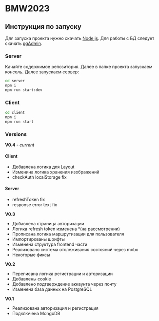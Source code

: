 # BMW2023
## Инструкция по запуску
Для запуска проекта нужно скачать [Node js](https://nodejs.org/ru).
Для работы с БД следует скачать [pgAdmin](https://www.pgadmin.org/).
### Server
Качайте содержимое репозитория. Далее в папке проекта запускаем консоль. Далее запускаем сервер:
```sh
cd server
npm i
npm run start:dev
```

### Client

```sh
cd client
npm i
npm run start
```

### Versions

**V0.4** - *current*

#### Client
- Добавлена логика для Layout
- Изменина логика хранения изображений
- checkAuth localStorage fix

#### Server
- refreshToken fix
- response error text fix

**V0.3**

- Добавлена страница авторизации
- Логика refresh token изменена *(на рассмотрении)
- Прописана логика маршрутизации для пользователя
- Импортированы шрифты
- Изменена структура frontend части
- Реализовано система отслеживания состояний через mobx
- Некоторые фиксы

**V0.2**

- Переписана логика регистрации и авторизации
- Добавлены cookie
- Добавлено подтверждение аккаунта через почту
- Изменена база данных на PostgreSQL

**V0.1**

- Реализована авторизация и регистрация
- Подключена MongoDB